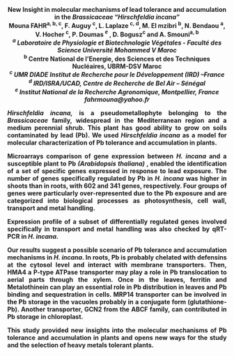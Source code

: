 <center><strong>New Insight in molecular mechanisms of lead tolerance and accumulation
in the <i>Brassicaceae</i> “<i>Hirschfeldia incana”<strong></i> 

<center><strong>Mouna FAHR<sup>a, b, c</sup></strong>, F. Auguy <sup>c</sup>, L. Laplaze <sup>c, d</sup>, M. El
mzibri <sup>b</sup>, N. Bendaou <sup>a</sup>, V. Hocher <sup>c</sup>, P. Doumas <i><sup>e</sup></i> , D. Bogusz<sup>c</sup> and A. Smouni<sup>a, b</sup>

<center><i><sup>a</sup> Laboratoire de Physiologie et Biotechnologie Végétales - Faculté des Science Université Mohammed V Maroc</i> 

<center><sup>b</sup> Centre National de l’Energie, des Sciences et des Techniques Nucléaires, UBRM-DSV Maroc</i> 

<center><i><sup>c</sup> UMR DIADE Institut de Recherche pour le Développement (IRD) –France</i> 

<center><i><sup>d</sup> IRD/ISRA/UCAD, Centre de Recherche de Bel Air – Sénégal</i> 

<center><i><sup>e</sup> Institut National de la Recherche Agronomique, Montpellier, France</i> 

<center><i>fahrmouna@yahoo.fr</i> 

<p style="text-align:justify"><i>Hirschfeldia incana,</i> is a pseudometallophyte belonging to the
<i>Brassicaceae</i> family, widespread in the Mediterranean region and a
medium perennial shrub. This plant has good ability to grow on soils
contaminated by lead (Pb). We used <i>Hirschfeldia incana</i> as a model for
molecular characterization of Pb tolerance and accumulation in plants.

<p style="text-align:justify">Microarrays comparison of gene expression between <i>H. incana</i> and a
susceptible plant to Pb <i>(Arabidopsis thaliana)</i> , enabled the
identification of a set of specific genes expressed in response to lead
exposure. The number of genes specifically regulated by Pb in <i>H.
incana</i> was higher in shoots than in roots, with 602 and 341 genes,
respectively. Four groups of genes were particularly over-represented
due to the Pb exposure and are categorized into biological processes as
photosynthesis, cell wall, transport and metal handling.

<p style="text-align:justify">Expression profile of a subset of differentially regulated genes
involved specifically in transport and metal handling was also checked
by qRT-PCR in <i>H. incana.</i> 

<p style="text-align:justify">Our results suggest a possible scenario of Pb tolerance and accumulation
mechanisms in <i>H. incana</i>. In roots, Pb is probably chelated with
defensins at the cytosol level and interact with membrane transporters.
Then, HMA4 a P-type ATPase transporter may play a role in Pb
translocation to aerial parts through the xylem. Once in the leaves,
ferritin and Metalothinein can play an essential role in Pb distribution
in leaves and Pb binding and sequestration in cells. MRP14 transporter
can be involved in the Pb storage in the vacuoles probably in a
conjugate form (glutathione-Pb). Another transporter, GCN2 from the ABCF
family, can contributed in Pb storage in chloroplast.

<p style="text-align:justify">This study provided new insights into the molecular mechanisms of Pb
tolerance and accumulation in plants and opens new ways for the study
and the selection of heavy metals tolerant plants.
